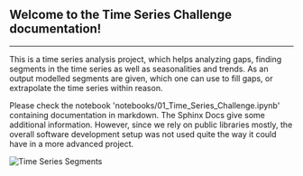 
## Welcome to the Time Series Challenge documentation!

---

This is a time series analysis project, which helps analyzing gaps, finding segments in the time series as well as seasonalities and trends.
As an output modelled segments are given, which one can use to fill gaps, or extrapolate the time series within reason.

Please check the notebook 'notebooks/01_Time_Series_Challenge.ipynb' containing documentation in markdown.
The Sphinx Docs give some additional information. However, since we rely on public libraries mostly, the overall software development setup was not used quite the way it could have in a more advanced project.

![Time Series Segments](https://github.com/leier/tsc/blob/main/docs/build/html/_images/heating_clusters.png)
